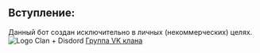 ## Вступление:
Данный бот создан исключительно в личных (некоммерческих) целях. 
<img src="https://imgur.com/download/R3eV77L" alt="Logo Clan + Disdord" />
<a href="https://vk.com/wf_rsd">Группа VK клана</a>
